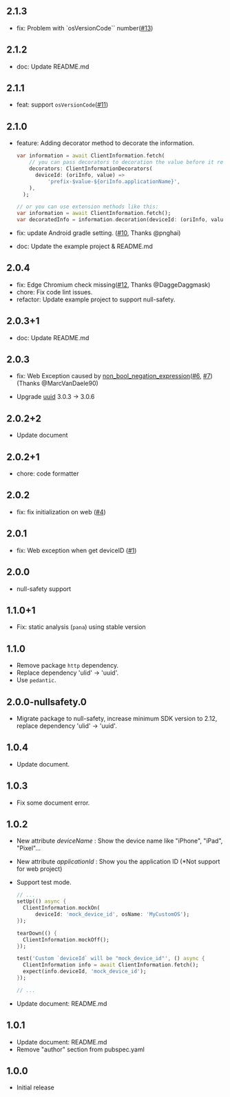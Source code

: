 ## 2.1.3

- fix: Problem with `osVersionCode`` number([#13](https://github.com/Kent1011/client_information/issues/13))

## 2.1.2

- doc: Update README.md

## 2.1.1

- feat: support `osVersionCode`([#11](https://github.com/Kent1011/client_information/issues/11))

## 2.1.0

- feature: Adding decorator method to decorate the information.

  ```dart
  var information = await ClientInformation.fetch(
      // you can pass decorators to decoration the value before it return.
      decorators: ClientInformationDecorators(
        deviceId: (oriInfo, value) =>
            'prefix-$value-${oriInfo.applicationName}',
      ),
    );

  // or you can use extension methods like this:
  var information = await ClientInformation.fetch();
  var decoratedInfo = information.decoration(deviceId: (oriInfo, value) => '$value-some-suffix-string-here');
  ```

- fix: update Android gradle setting. ([#10](https://github.com/Kent1011/client_information/issues/10), Thanks @pnghai)
- doc: Update the example project & README.md

## 2.0.4

- fix: Edge Chromium check missing([#12](https://github.com/Kent1011/client_information/issues/12), Thanks @DaggeDaggmask)
- chore: Fix code lint issues.
- refactor: Update example project to support null-safety.

## 2.0.3+1

- doc: Update README.md

## 2.0.3

- fix: Web Exception caused by [non_bool_negation_expression](https://dart.dev/tools/diagnostic-messages#non_bool_negation_expression)([#6](https://github.com/Kent1011/client_information/issues/6), [#7](https://github.com/Kent1011/client_information/issues/7)) (Thanks @MarcVanDaele90)

- Upgrade [uuid](https://pub.dev/packages/uuid) 3.0.3 -> 3.0.6

## 2.0.2+2

- Update document

## 2.0.2+1

- chore: code formatter

## 2.0.2

- fix: fix initialization on web ([#4](https://github.com/Kent1011/client_information/pull/4))

## 2.0.1

- fix: Web exception when get deviceID ([#1](https://github.com/Kent1011/client_information/issues/1))

## 2.0.0

- null-safety support

## 1.1.0+1

- Fix: static analysis (`pana`) using stable version

## 1.1.0

- Remove package `http` dependency.
- Replace dependency 'ulid' -> 'uuid'.
- Use `pedantic`.

## 2.0.0-nullsafety.0

- Migrate package to null-safety, increase minimum SDK version to 2.12, replace dependency 'ulid' -> 'uuid'.

## 1.0.4

- Update document.

## 1.0.3

- Fix some document error.

## 1.0.2

- New attribute _deviceName_ : Show the device name like "iPhone", "iPad", "Pixel"...
- New attribute _applicationId_ : Show you the application ID (\*Not support for web project)
- Support test mode.

  ```dart
  // ...
  setUp(() async {
    ClientInformation.mockOn(
        deviceId: 'mock_device_id', osName: 'MyCustomOS');
  });

  tearDown(() {
    ClientInformation.mockOff();
  });

  test('Custom `deviceId` will be "mock_device_id"', () async {
    ClientInformation info = await ClientInformation.fetch();
    expect(info.deviceId, 'mock_device_id');
  });

  // ...
  ```

- Update document: README.md

## 1.0.1

- Update document: README.md
- Remove "author" section from pubspec.yaml

## 1.0.0

- Initial release

